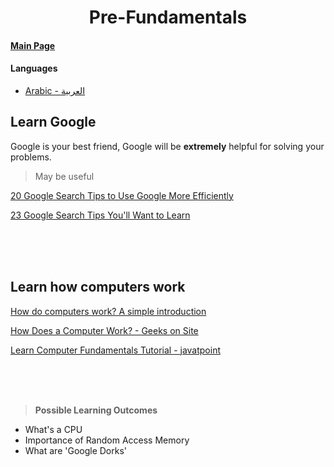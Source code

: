 <h1 align='center'>Pre-Fundamentals</h1>

#### [Main Page](../../README)

#### Languages

- [Arabic - العربية](../ar/pre-fundamentals)

## Learn Google

Google is your best friend, Google will be **extremely** helpful for solving your problems.

> May be useful

[20 Google Search Tips to Use Google More Efficiently](https://www.lifehack.org/articles/technology/20-tips-use-google-search-efficiently.html)

[23 Google Search Tips You'll Want to Learn](https://www.pcmag.com/how-to/23-google-search-tips-youll-want-to-learn)

<br>
<br>
<br>

## Learn how computers work

[How do computers work? A simple introduction](https://www.explainthatstuff.com/howcomputerswork.html)

[How Does a Computer Work? - Geeks on Site](https://geeksonsite.com/blog/how-does-a-computer-work/)

[Learn Computer Fundamentals Tutorial - javatpoint](https://www.javatpoint.com/computer-fundamentals-tutorial)

<br>
<br>
<br>

> **Possible Learning Outcomes**

- What's a CPU
- Importance of Random Access Memory
- What are 'Google Dorks'
